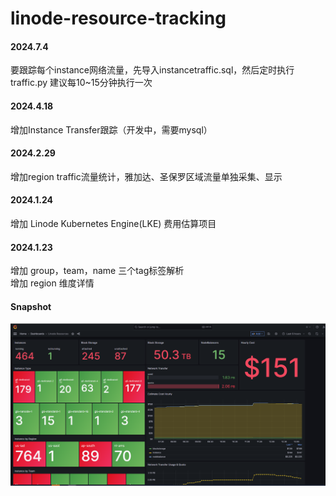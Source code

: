 # linode-resource-tracking

#### 2024.7.4
要跟踪每个instance网络流量，先导入instancetraffic.sql，然后定时执行traffic.py
建议每10~15分钟执行一次


#### 2024.4.18
增加Instance Transfer跟踪（开发中，需要mysql）


#### 2024.2.29  
增加region traffic流量统计，雅加达、圣保罗区域流量单独采集、显示 </br>


#### 2024.1.24
增加 Linode Kubernetes Engine(LKE) 费用估算项目</br>


#### 2024.1.23
增加 group，team，name 三个tag标签解析 </br>
增加 region 维度详情 </br>



#### Snapshot
<img src="snapshot.png">